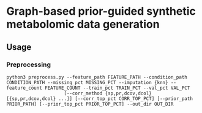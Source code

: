 # Graph-based prior-guided synthetic metabolomic data generation
## Usage
### Preprocessing
```
python3 preprocess.py --feature_path FEATURE_PATH --condition_path CONDITION_PATH --missing_pct MISSING_PCT --imputation {knn} --feature_count FEATURE_COUNT --train_pct TRAIN_PCT --val_pct VAL_PCT
                     [--corr_method {sp,pr,dcov,dcol} [{sp,pr,dcov,dcol} ...]] [--corr_top_pct CORR_TOP_PCT] [--prior_path PRIOR_PATH] [--prior_top_pct PRIOR_TOP_PCT] --out_dir OUT_DIR
```
